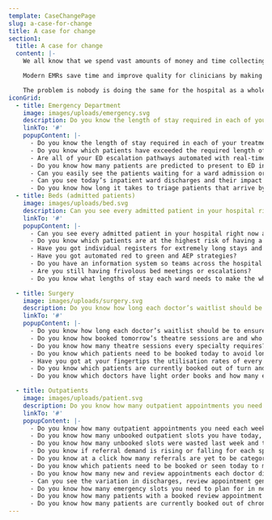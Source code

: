 ```yaml
---
template: CaseChangePage
slug: a-case-for-change
title: A case for change
section1:
  title: A case for change
  content: |-
    We all know that we spend vast amounts of money and time collecting and storing data - and not enough time understanding and acting on it.

    Modern EMRs save time and improve quality for clinicians by making the data most relevant for care intuitive to access and easy to use. The very best systems use clinical decision support to provide alerts for situations that require special attention.

    The problem is nobody is doing the same for the hospital as a whole.
iconGrid:
  - title: Emergency Department
    image: images/uploads/emergency.svg
    description: Do you know the length of stay required in each of your treatment areas for the ED system to have flow? And is this updated every five minutes based on today’s variation in demand?
    linkTo: '#'
    popupContent: |-
      - Do you know the length of stay required in each of your treatment areas for the ED system to have flow? And is this updated every five minutes based on today’s variation in demand?
      - Do you know which patients have exceeded the required length of stay in each area and why? And what actions you can take to resolve this now?
      - Are all of your ED escalation pathways automated with real-time text and email alerts? Are your escalations happening before or after ED flow is blocked?
      - Do you know how many patients are predicted to present to ED in the following hour and for the rest of the day? And if within previous hours you have had higher than expected presentations?
      - Can you easily see the patients waiting for a ward admission or subspecialty review? And are the teams automatically notified via text or email at the minute these requests are made?
      - Can you see today’s inpatient ward discharges and their impact to ED patient flow?
      - Do you know how long it takes to triage patients that arrive by ambulance and how this impacts POST?
  - title: Beds (admitted patients)
    image: images/uploads/bed.svg
    description: Can you see every admitted patient in your hospital right now at a glance and which patients are stranded, complex or have waited too long in each ward for the system to have flow?
    linkTo: '#'
    popupContent: |-
      - Can you see every admitted patient in your hospital right now at a glance and which patients are stranded, complex or have waited too long in each ward for the system to have flow?
      - Do you know which patients are at the highest risk of having a long stay or most likely to be readmitted? Is this updated every five minutes?
      - Have you got individual registers for extremely long stays and special cases?
      - Have you got automated red to green and AEP strategies?
      - Do you have an information system so teams across the hospital can agree which patients need special attention to prioritise care by acuity and system flow?
      - Are you still having frivolous bed meetings or escalations?
      - Do you know what lengths of stay each ward needs to make the whole system work?

  - title: Surgery
    image: images/uploads/surgery.svg
    description: Do you know how long each doctor’s waitlist should be to ensure every patient is treated in clinically recommended times? Do you know which doctors have heavy and light order books and is this recalculated daily?
    linkTo: '#'
    popupContent: |-
      - Do you know how long each doctor’s waitlist should be to ensure every patient is treated in clinically recommended times? Do you know which doctors have heavy and light order books and is this recalculated daily?
      - Do you know how booked tomorrow’s theatre sessions are and who are the optimal patients to book with the remaining theatre minutes?
      - Do you know how many theatre sessions every specialty requires? And within each specialty, do you know which doctors have too many or not enough capacity?
      - Do you know which patients need to be booked today to avoid long waits?
      - Have you got at your fingertips the utilisation rates of every theatre, doctor and team - and associated trends?
      - Do you know which patients are currently booked out of turn and the aggregate impact to the system of this?
      - Do you know which doctors have light order books and how many extra new outpatients they could treat without risking NEST?

  - title: Outpatients
    image: images/uploads/patient.svg
    description: Do you know how many outpatient appointments you need each week to see your present demand? And do you use this to set your clinic templates or simply do ‘what we’ve always done’?
    linkTo: '#'
    popupContent: |-
      - Do you know how many outpatient appointments you need each week to see your present demand? And do you use this to set your clinic templates or simply do ‘what we’ve always done’?
      - Do you know how many unbooked outpatient slots you have today, tomorrow and in three weeks?
      - Do you know how many unbooked slots were wasted last week and the weeks before?
      - Do you know if referral demand is rising or falling for each specialty? And are you automatically notified if last week had higher than usual demand?
      - Do you know at a click how many referrals are yet to be categorised? And do you know the longest waiting uncategorised referral?
      - Do you know which patients need to be booked or seen today to meet your goals?
      - Do you know how many new and review appointments each doctor did in each clinic last week?
      - Can you see the variation in discharges, review appointment generation, conversions to elective surgery and FTAs within doctors of the same team last week?
      - Do you know how many emergency slots you need to plan for in next week’s schedule?
      - Do you know how many patients with a booked review appointment could be safely discharged to a GP?
      - Do you know how many patients are currently booked out of chronological order and the aggregate impact of this?
---
```

